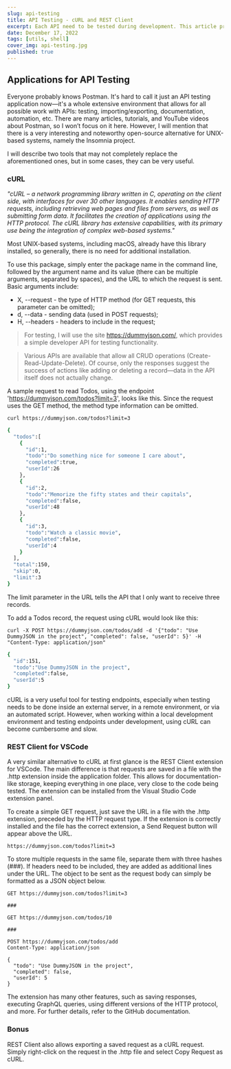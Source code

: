 ```yaml
---
slug: api-testing
title: API Testing - cURL and REST Client
excerpt: Each API need to be tested during development. This article present easy alternatives for well known Postman.
date: December 17, 2022
tags: [utils, shell]
cover_img: api-testing.jpg
published: true
---
```


## Applications for API Testing

Everyone probably knows Postman. It's hard to call it just an API testing application now—it's a whole extensive environment that allows for all possible work with APIs: testing, importing/exporting, documentation, automation, etc. There are many articles, tutorials, and YouTube videos about Postman, so I won’t focus on it here. However, I will mention that there is a very interesting and noteworthy open-source alternative for UNIX-based systems, namely the Insomnia project.

I will describe two tools that may not completely replace the aforementioned ones, but in some cases, they can be very useful.

### cURL

_"cURL – a network programming library written in C, operating on the client side, with interfaces for over 30 other languages. It enables sending HTTP requests, including retrieving web pages and files from servers, as well as submitting form data. It facilitates the creation of applications using the HTTP protocol. The cURL library has extensive capabilities, with its primary use being the integration of complex web-based systems."_

Most UNIX-based systems, including macOS, already have this library installed, so generally, there is no need for additional installation.

To use this package, simply enter the package name in the command line, followed by the argument name and its value (there can be multiple arguments, separated by spaces), and the URL to which the request is sent. Basic arguments include:

- X, --request - the type of HTTP method (for GET requests, this parameter can be omitted);
- d, --data - sending data (used in POST requests);
- H, --headers - headers to include in the request;

> For testing, I will use the site https://dummyjson.com/, which provides a simple developer API for testing functionality.

> Various APIs are available that allow all CRUD operations (Create-Read-Update-Delete). Of course, only the responses suggest the success of actions like adding or deleting a record—data in the API itself does not actually change.

A sample request to read Todos, using the endpoint 'https://dummyjson.com/todos?limit=3', looks like this. Since the request uses the GET method, the method type information can be omitted.

```bash:terminal
curl https://dummyjson.com/todos?limit=3
```

```bash
{
  "todos":[
    {
      "id":1,
      "todo":"Do something nice for someone I care about",
      "completed":true,
      "userId":26
    },
    {
      "id":2,
      "todo":"Memorize the fifty states and their capitals",
      "completed":false,
      "userId":48
    },
    {
      "id":3,
      "todo":"Watch a classic movie",
      "completed":false,
      "userId":4
    }
  ],
  "total":150,
  "skip":0,
  "limit":3
}
```

The limit parameter in the URL tells the API that I only want to receive three records.

To add a Todos record, the request using cURL would look like this:

```bash:terminal
curl -X POST https://dummyjson.com/todos/add -d '{"todo": "Use DummyJSON in the project", "completed": false, "userId": 5}' -H "Content-Type: application/json"
```

```bash
{
  "id":151,
  "todo":"Use DummyJSON in the project",
  "completed":false,
  "userId":5
}
```

cURL is a very useful tool for testing endpoints, especially when testing needs to be done inside an external server, in a remote environment, or via an automated script. However, when working within a local development environment and testing endpoints under development, using cURL can become cumbersome and slow.

### REST Client for VSCode

A very similar alternative to cURL at first glance is the REST Client extension for VSCode. The main difference is that requests are saved in a file with the .http extension inside the application folder. This allows for documentation-like storage, keeping everything in one place, very close to the code being tested. The extension can be installed from the Visual Studio Code extension panel.

To create a simple GET request, just save the URL in a file with the .http extension, preceded by the HTTP request type. If the extension is correctly installed and the file has the correct extension, a Send Request button will appear above the URL.

```bash:rest-test.http
https://dummyjson.com/todos?limit=3
```

To store multiple requests in the same file, separate them with three hashes (###). If headers need to be included, they are added as additional lines under the URL. The object to be sent as the request body can simply be formatted as a JSON object below.

```bash:rest-test.http
GET https://dummyjson.com/todos?limit=3

###

GET https://dummyjson.com/todos/10

###

POST https://dummyjson.com/todos/add
Content-Type: application/json

{
  "todo": "Use DummyJSON in the project",
  "completed": false,
  "userId": 5
}
```

The extension has many other features, such as saving responses, executing GraphQL queries, using different versions of the HTTP protocol, and more. For further details, refer to the GitHub documentation.

### Bonus

REST Client also allows exporting a saved request as a cURL request. Simply right-click on the request in the .http file and select Copy Request as cURL.
